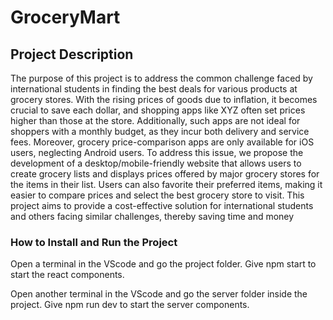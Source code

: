 # GroceryMart



## Project Description

The purpose of this project is to address the common
challenge faced by international students in finding the best deals
for various products at grocery stores. With the rising prices of
goods due to inflation, it becomes crucial to save each dollar,
and shopping apps like XYZ often set prices higher than those
at the store. Additionally, such apps are not ideal for shoppers
with a monthly budget, as they incur both delivery and service
fees. Moreover, grocery price-comparison apps are only available
for iOS users, neglecting Android users. To address this issue,
we propose the development of a desktop/mobile-friendly website
that allows users to create grocery lists and displays prices offered
by major grocery stores for the items in their list. Users can also
favorite their preferred items, making it easier to compare prices
and select the best grocery store to visit. This project aims to
provide a cost-effective solution for international students and
others facing similar challenges, thereby saving time and money

### How to Install and Run the Project

Open a terminal in the VScode and go the project folder. Give npm start to start the react components.

Open another terminal in the VScode and go the server folder inside the project. Give npm run dev to start the server components.

